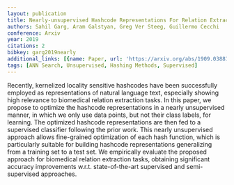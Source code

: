 ```yaml
---
layout: publication
title: Nearly-unsupervised Hashcode Representations For Relation Extraction
authors: Sahil Garg, Aram Galstyan, Greg Ver Steeg, Guillermo Cecchi
conference: Arxiv
year: 2019
citations: 2
bibkey: garg2019nearly
additional_links: [{name: Paper, url: 'https://arxiv.org/abs/1909.03881'}]
tags: [ANN Search, Unsupervised, Hashing Methods, Supervised]
---
```

Recently, kernelized locality sensitive hashcodes have been successfully
employed as representations of natural language text, especially showing high
relevance to biomedical relation extraction tasks. In this paper, we propose to
optimize the hashcode representations in a nearly unsupervised manner, in which
we only use data points, but not their class labels, for learning. The
optimized hashcode representations are then fed to a supervised classifier
following the prior work. This nearly unsupervised approach allows fine-grained
optimization of each hash function, which is particularly suitable for building
hashcode representations generalizing from a training set to a test set. We
empirically evaluate the proposed approach for biomedical relation extraction
tasks, obtaining significant accuracy improvements w.r.t. state-of-the-art
supervised and semi-supervised approaches.